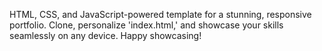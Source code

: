 HTML, CSS, and JavaScript-powered template for a stunning, responsive portfolio. Clone, personalize 'index.html,' and showcase your skills seamlessly on any device. Happy showcasing!

